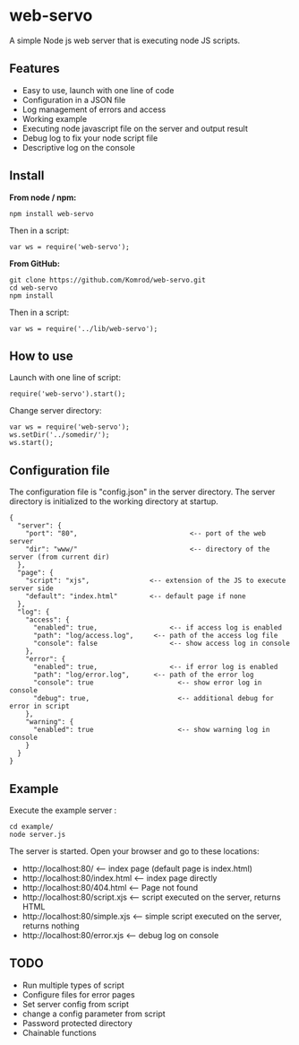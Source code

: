 # web-servo
A simple Node js web server that is executing node JS scripts.

## Features
- Easy to use, launch with one line of code
- Configuration in a JSON file
- Log management of errors and access
- Working example
- Executing node javascript file on the server and output result
- Debug log to fix your node script file
- Descriptive log on the console

## Install

**From node / npm:**

    npm install web-servo
Then in a script:
    
    var ws = require('web-servo');
    
**From GitHub:**

    git clone https://github.com/Komrod/web-servo.git
    cd web-servo
    npm install
Then in a script:
    
    var ws = require('../lib/web-servo');

## How to use

Launch with one line of script:
    
    require('web-servo').start();

Change server directory:

    var ws = require('web-servo');
    ws.setDir('../somedir/');
    ws.start();
    
## Configuration file

The configuration file is "config.json" in the server directory. The server directory is initialized to the working directory at startup.

```	
{
  "server": {
    "port": "80",					         <-- port of the web server
    "dir": "www/"					         <-- directory of the server (from current dir)
  },
  "page": {
    "script": "xjs",               <-- extension of the JS to execute server side
    "default": "index.html"        <-- default page if none
  },
  "log": {
    "access": {
      "enabled": true,				    <-- if access log is enabled
      "path": "log/access.log",		<-- path of the access log file
      "console": false				    <-- show access log in console
    },
    "error": {
      "enabled": true,				    <-- if error log is enabled
      "path": "log/error.log",		<-- path of the error log
      "console": true				      <-- show error log in console
      "debug": true,				      <-- additional debug for error in script
    },
    "warning": {
      "enabled": true				      <-- show warning log in console
    }
  }
}
```

## Example

Execute the example server :
    
    cd example/
    node server.js

The server is started. Open your browser and go to these locations:
- http://localhost:80/            <-- index page (default page is index.html)
- http://localhost:80/index.html  <-- index page directly
- http://localhost:80/404.html    <-- Page not found
- http://localhost:80/script.xjs  <-- script executed on the server, returns HTML
- http://localhost:80/simple.xjs  <-- simple script executed on the server, returns nothing
- http://localhost:80/error.xjs   <-- debug log on console

## TODO
- Run multiple types of script
- Configure files for error pages
- Set server config from script
- change a config parameter from script
- Password protected directory
- Chainable functions

